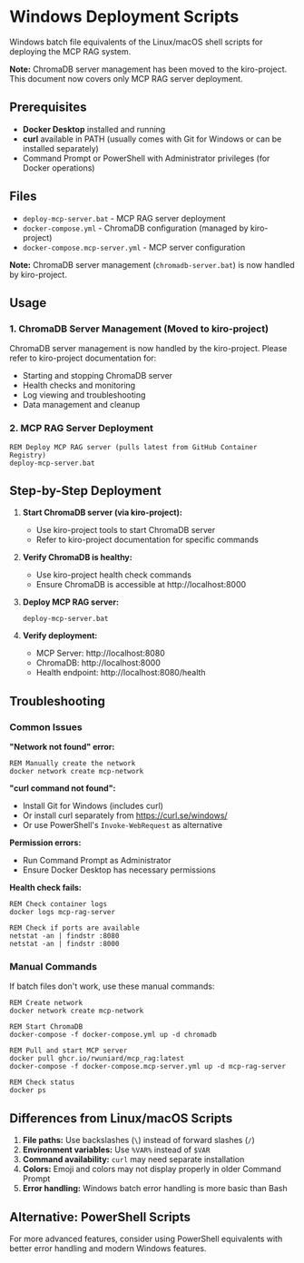 # Windows Deployment Scripts

Windows batch file equivalents of the Linux/macOS shell scripts for deploying the MCP RAG system.

**Note:** ChromaDB server management has been moved to the kiro-project. This document now covers only MCP RAG server deployment.

## Prerequisites

- **Docker Desktop** installed and running
- **curl** available in PATH (usually comes with Git for Windows or can be installed separately)
- Command Prompt or PowerShell with Administrator privileges (for Docker operations)

## Files

- `deploy-mcp-server.bat` - MCP RAG server deployment
- `docker-compose.yml` - ChromaDB configuration (managed by kiro-project)
- `docker-compose.mcp-server.yml` - MCP server configuration

**Note:** ChromaDB server management (`chromadb-server.bat`) is now handled by kiro-project.

## Usage

### 1. ChromaDB Server Management (Moved to kiro-project)

ChromaDB server management is now handled by the kiro-project. Please refer to kiro-project documentation for:
- Starting and stopping ChromaDB server
- Health checks and monitoring
- Log viewing and troubleshooting
- Data management and cleanup

### 2. MCP RAG Server Deployment

```batch
REM Deploy MCP RAG server (pulls latest from GitHub Container Registry)
deploy-mcp-server.bat
```

## Step-by-Step Deployment

1. **Start ChromaDB server (via kiro-project):**
   - Use kiro-project tools to start ChromaDB server
   - Refer to kiro-project documentation for specific commands

2. **Verify ChromaDB is healthy:**
   - Use kiro-project health check commands
   - Ensure ChromaDB is accessible at http://localhost:8000

3. **Deploy MCP RAG server:**
   ```batch
   deploy-mcp-server.bat
   ```

4. **Verify deployment:**
   - MCP Server: http://localhost:8080
   - ChromaDB: http://localhost:8000  
   - Health endpoint: http://localhost:8080/health

## Troubleshooting

### Common Issues

**"Network not found" error:**
```batch
REM Manually create the network
docker network create mcp-network
```

**"curl command not found":**
- Install Git for Windows (includes curl)
- Or install curl separately from https://curl.se/windows/
- Or use PowerShell's `Invoke-WebRequest` as alternative

**Permission errors:**
- Run Command Prompt as Administrator
- Ensure Docker Desktop has necessary permissions

**Health check fails:**
```batch
REM Check container logs
docker logs mcp-rag-server

REM Check if ports are available
netstat -an | findstr :8080
netstat -an | findstr :8000
```

### Manual Commands

If batch files don't work, use these manual commands:

```batch
REM Create network
docker network create mcp-network

REM Start ChromaDB
docker-compose -f docker-compose.yml up -d chromadb

REM Pull and start MCP server
docker pull ghcr.io/rwuniard/mcp_rag:latest
docker-compose -f docker-compose.mcp-server.yml up -d mcp-rag-server

REM Check status
docker ps
```

## Differences from Linux/macOS Scripts

1. **File paths:** Use backslashes (`\`) instead of forward slashes (`/`)
2. **Environment variables:** Use `%VAR%` instead of `$VAR`
3. **Command availability:** `curl` may need separate installation
4. **Colors:** Emoji and colors may not display properly in older Command Prompt
5. **Error handling:** Windows batch error handling is more basic than Bash

## Alternative: PowerShell Scripts

For more advanced features, consider using PowerShell equivalents with better error handling and modern Windows features.